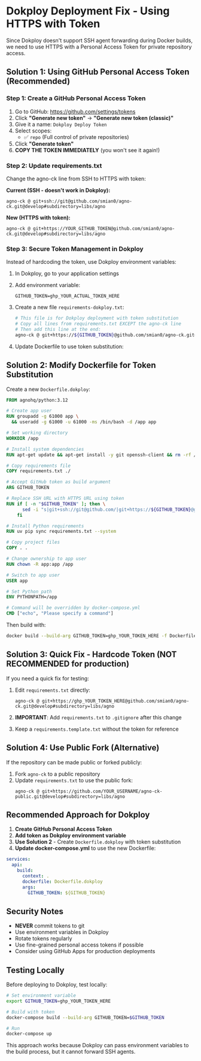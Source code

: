 # Dokploy Deployment Fix - Using HTTPS with Token

Since Dokploy doesn't support SSH agent forwarding during Docker builds, we need to use HTTPS with a Personal Access Token for private repository access.

## Solution 1: Using GitHub Personal Access Token (Recommended)

### Step 1: Create a GitHub Personal Access Token

1. Go to GitHub: https://github.com/settings/tokens
2. Click **"Generate new token"** → **"Generate new token (classic)"**
3. Give it a name: `Dokploy Deploy Token`
4. Select scopes:
   - ✅ `repo` (Full control of private repositories)
5. Click **"Generate token"**
6. **COPY THE TOKEN IMMEDIATELY** (you won't see it again!)

### Step 2: Update requirements.txt

Change the agno-ck line from SSH to HTTPS with token:

**Current (SSH - doesn't work in Dokploy):**
```
agno-ck @ git+ssh://git@github.com/smian0/agno-ck.git@develop#subdirectory=libs/agno
```

**New (HTTPS with token):**
```
agno-ck @ git+https://YOUR_GITHUB_TOKEN@github.com/smian0/agno-ck.git@develop#subdirectory=libs/agno
```

### Step 3: Secure Token Management in Dokploy

Instead of hardcoding the token, use Dokploy environment variables:

1. In Dokploy, go to your application settings
2. Add environment variable:
   ```
   GITHUB_TOKEN=ghp_YOUR_ACTUAL_TOKEN_HERE
   ```

3. Create a new file `requirements-dokploy.txt`:
   ```bash
   # This file is for Dokploy deployment with token substitution
   # Copy all lines from requirements.txt EXCEPT the agno-ck line
   # Then add this line at the end:
   agno-ck @ git+https://${GITHUB_TOKEN}@github.com/smian0/agno-ck.git@develop#subdirectory=libs/agno
   ```

4. Update Dockerfile to use token substitution:

## Solution 2: Modify Dockerfile for Token Substitution

Create a new `Dockerfile.dokploy`:

```dockerfile
FROM agnohq/python:3.12

# Create app user
RUN groupadd -g 61000 app \
  && useradd -g 61000 -u 61000 -ms /bin/bash -d /app app

# Set working directory
WORKDIR /app

# Install system dependencies
RUN apt-get update && apt-get install -y git openssh-client && rm -rf /var/lib/apt/lists/*

# Copy requirements file
COPY requirements.txt ./

# Accept GitHub token as build argument
ARG GITHUB_TOKEN

# Replace SSH URL with HTTPS URL using token
RUN if [ -n "$GITHUB_TOKEN" ]; then \
      sed -i "s|git+ssh://git@github.com/|git+https://${GITHUB_TOKEN}@github.com/|g" requirements.txt; \
    fi

# Install Python requirements
RUN uv pip sync requirements.txt --system

# Copy project files
COPY . .

# Change ownership to app user
RUN chown -R app:app /app

# Switch to app user
USER app

# Set Python path
ENV PYTHONPATH=/app

# Command will be overridden by docker-compose.yml
CMD ["echo", "Please specify a command"]
```

Then build with:
```bash
docker build --build-arg GITHUB_TOKEN=ghp_YOUR_TOKEN_HERE -f Dockerfile.dokploy .
```

## Solution 3: Quick Fix - Hardcode Token (NOT RECOMMENDED for production)

If you need a quick fix for testing:

1. Edit `requirements.txt` directly:
   ```
   agno-ck @ git+https://ghp_YOUR_TOKEN_HERE@github.com/smian0/agno-ck.git@develop#subdirectory=libs/agno
   ```

2. **IMPORTANT**: Add `requirements.txt` to `.gitignore` after this change
3. Keep a `requirements.template.txt` without the token for reference

## Solution 4: Use Public Fork (Alternative)

If the repository can be made public or forked publicly:

1. Fork `agno-ck` to a public repository
2. Update `requirements.txt` to use the public fork:
   ```
   agno-ck @ git+https://github.com/YOUR_USERNAME/agno-ck-public.git@develop#subdirectory=libs/agno
   ```

## Recommended Approach for Dokploy

1. **Create GitHub Personal Access Token**
2. **Add token as Dokploy environment variable**
3. **Use Solution 2** - Create `Dockerfile.dokploy` with token substitution
4. **Update docker-compose.yml** to use the new Dockerfile:

```yaml
services:
  api:
    build:
      context: .
      dockerfile: Dockerfile.dokploy
      args:
        GITHUB_TOKEN: ${GITHUB_TOKEN}
```

## Security Notes

- **NEVER** commit tokens to git
- Use environment variables in Dokploy
- Rotate tokens regularly
- Use fine-grained personal access tokens if possible
- Consider using GitHub Apps for production deployments

## Testing Locally

Before deploying to Dokploy, test locally:

```bash
# Set environment variable
export GITHUB_TOKEN=ghp_YOUR_TOKEN_HERE

# Build with token
docker-compose build --build-arg GITHUB_TOKEN=$GITHUB_TOKEN

# Run
docker-compose up
```

This approach works because Dokploy can pass environment variables to the build process, but it cannot forward SSH agents.